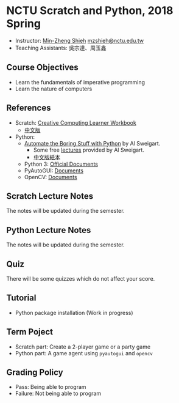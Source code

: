 # NCTU Scratch and Python, 2018 Spring

+   Instructor: [Min-Zheng Shieh](mailto:mzshieh@nctu.edu.tw) mzshieh@nctu.edu.tw
+   Teaching Assistants: 吳宗達、周玉鑫 

## Course Objectives

+   Learn the fundamentals of imperative programming
+   Learn the nature of computers

## References

+   Scratch: [Creative Computing Learner Workbook](http://scratched.gse.harvard.edu/guide/files/CreativeComputing20140820_LearnerWorkbook.pdf)
    +   [中文版](http://scratched.gse.harvard.edu/resources/traditional-chinese-translation-scratch-curriculum-guide)
+   Python: 
    + [Automate the Boring Stuff with Python](https://automatetheboringstuff.com/) by Al Sweigart.
        +   Some free [lectures](https://www.youtube.com/playlist?list=PL0-84-yl1fUnRuXGFe_F7qSH1LEnn9LkW) provided by Al Sweigart.
        +   [中文版紙本](https://www.tenlong.com.tw/products/9789864762729)
    +   Python 3: [Official Documents](https://docs.python.org/3/)
    +   PyAutoGUI: [Documents](https://pyautogui.readthedocs.io/en/latest/)
    +   OpenCV: [Documents](https://docs.opencv.org/)

## Scratch Lecture Notes

The notes will be updated during the semester.

## Python Lecture Notes

The notes will be updated during the semester.

## Quiz

There will be some quizzes which do not affect your score.

## Tutorial

+   Python package installation (Work in progress)

## Term Poject

+ Scratch part: Create a 2-player game or a party game
+ Python part: A game agent using `pyautogui` and `opencv`

## Grading Policy

+   Pass: Being able to program
+   Failure: Not being able to program
